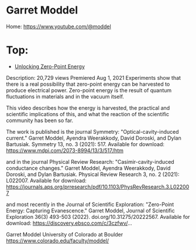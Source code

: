 # Garret Moddel
Home: https://www.youtube.com/@moddel

# Top:
- [Unlocking Zero-Point Energy](https://youtu.be/2tGRhTXKh8A)

Description:
20,729 views  Premiered Aug 1, 2021
Experiments show that there is a real possibility that zero-point energy can be harvested to produce electrical power. Zero-point energy is the result of quantum fluctuations in materials and in the vacuum itself. 

This video describes how the energy is harvested, the practical and scientific implications of this, and what the reaction of the scientific community has been so far.

The work is published is the journal Symmetry:
"Optical-cavity-induced current." Garret Moddel, Ayendra Weerakkody, David Doroski, and Dylan Bartusiak.  Symmetry 13, no. 3 (2021): 517.
Available for download: https://www.mdpi.com/2073-8994/13/3/517/htm

and in the journal Physical Review Research:
"Casimir-cavity-induced conductance changes." Garret Moddel, Ayendra Weerakkody, David Doroski, and Dylan Bartusiak.  Physical Review Research 3, no. 2 (2021): L022007.
Available for download: 
https://journals.aps.org/prresearch/pdf/10.1103/PhysRevResearch.3.L022007

and most recently in the Journal of Scientific Exploration:
"Zero-Point Energy: Capturing Evanescence." Garret Moddel, Journal of Scientific Exploration 36(3) 493-503 (2022). doi.org/10.31275/20222567.
Available for download: 
https://discovery.ebsco.com/c/3czfwv/...

Garret Moddel
University of Colorado at Boulder
https://www.colorado.edu/faculty/moddel/
